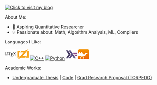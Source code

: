 [![Click to visit my blog](./pics/rF6wdgU.jpg)](https://www.gudfit.xyz/)

About Me:

- 🔧 Aspiring Quantitative Researcher
- 💡 Passionate about: Math, Algorithm Analysis, ML, Compilers


Languages I Like:

<p align="left">
<a href="https://www.latex-project.org/" target="_blank" rel="noreferrer"><img src="https://raw.githubusercontent.com/devicons/devicon/master/icons/latex/latex-original.svg" width="36" height="36" alt="LaTeX" /></a>
<a href="https://ziglang.org/" target="_blank" rel="noreferrer"><img src="https://raw.githubusercontent.com/devicons/devicon/master/icons/zig/zig-original.svg" width="36" height="36" alt="Zig" /></a>
<a href="https://isocpp.org/" target="_blank" rel="noreferrer"><img src="https://raw.githubusercontent.com/danielcranney/readme-generator/main/public/icons/skills/cplusplus-colored.svg" width="36" height="36" alt="C++" /></a>
<a href="https://www.python.org/" target="_blank" rel="noreferrer"><img src="https://raw.githubusercontent.com/danielcranney/readme-generator/main/public/icons/skills/python-colored.svg" width="36" height="36" alt="Python" /></a>
<a href="https://www.haskell.org/" target="_blank" rel="noreferrer"><img src="https://raw.githubusercontent.com/devicons/devicon/master/icons/haskell/haskell-original.svg" width="36" height="36" alt="Haskell" /></a>
<a href="https://ocaml.org/" target="_blank" rel="noreferrer"><img src="https://raw.githubusercontent.com/devicons/devicon/master/icons/ocaml/ocaml-original.svg" width="36" height="36" alt="OCaml" /></a>
</p>
Academic Works:

- [Undergraduate Thesis](https://www.dropbox.com/scl/fi/hx1vzz4oy5yqs6u8gj5l5/Stock-Price-Predictive-Analysis-Using-FPGA-implementation-to-Accelerate-Performance-Computing.pdf?rlkey=r25iq8qi78yeha0gvki7iacxp&st=vxo3tfwq&dl=0) | [Code](https://github.com/emocreator/stock-price-thesis) | [Grad Research Proposal (TORPEDO)](https://www.dropbox.com/scl/fi/wamzdo8z8xhvf99cffqzs/ResearchProposalDraft.docx?rlkey=zfp8kf6bs0xgsqvnwn2omgvpd&st=71kyaveh&dl=0)
